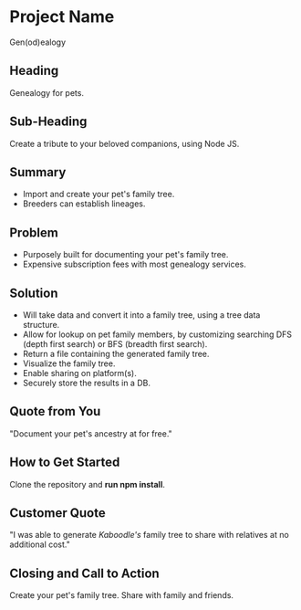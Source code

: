 # Project Name #
Gen(od)ealogy
<!--
> This material was originally posted [here](http://www.quora.com/What-is-Amazons-approach-to-product-development-and-product-management). It is reproduced here for posterities sake.

There is an approach called "working backwards" that is widely used at Amazon. They work backwards from the customer, rather than starting with an idea for a product and trying to bolt customers onto it. While working backwards can be applied to any specific product decision, using this approach is especially important when developing new products or features.

For new initiatives a product manager typically starts by writing an internal press release announcing the finished product. The target audience for the press release is the new/updated product's customers, which can be retail customers or internal users of a tool or technology. Internal press releases are centered around the customer problem, how current solutions (internal or external) fail, and how the new product will blow away existing solutions.

If the benefits listed don't sound very interesting or exciting to customers, then perhaps they're not (and shouldn't be built). Instead, the product manager should keep iterating on the press release until they've come up with benefits that actually sound like benefits. Iterating on a press release is a lot less expensive than iterating on the product itself (and quicker!).

If the press release is more than a page and a half, it is probably too long. Keep it simple. 3-4 sentences for most paragraphs. Cut out the fat. Don't make it into a spec. You can accompany the press release with a FAQ that answers all of the other business or execution questions so the press release can stay focused on what the customer gets. My rule of thumb is that if the press release is hard to write, then the product is probably going to suck. Keep working at it until the outline for each paragraph flows.

Oh, and I also like to write press-releases in what I call "Oprah-speak" for mainstream consumer products. Imagine you're sitting on Oprah's couch and have just explained the product to her, and then you listen as she explains it to her audience. That's "Oprah-speak", not "Geek-speak".

Once the project moves into development, the press release can be used as a touchstone; a guiding light. The product team can ask themselves, "Are we building what is in the press release?" If they find they're spending time building things that aren't in the press release (overbuilding), they need to ask themselves why. This keeps product development focused on achieving the customer benefits and not building extraneous stuff that takes longer to build, takes resources to maintain, and doesn't provide real customer benefit (at least not enough to warrant inclusion in the press release).
 -->

## Heading ##
  Genealogy for pets.

## Sub-Heading ##
  Create a tribute to your beloved companions, using Node JS.

## Summary ##
  * Import and create your pet's family tree.
  * Breeders can establish lineages.

## Problem ##
  * Purposely built for documenting your pet's family tree.
  * Expensive subscription fees with most genealogy services.

## Solution ##
  * Will take data and convert it into a family tree, using a tree data structure.
  * Allow for lookup on pet family members, by customizing searching DFS (depth first search) or BFS (breadth first search).
  * Return a file containing the generated family tree.
  * Visualize the family tree.
  * Enable sharing on platform(s).
  * Securely store the results in a DB.

## Quote from You ##
  "Document your pet's ancestry at for free."

## How to Get Started ##
  Clone the repository and **run npm install**.

## Customer Quote ##
  "I was able to generate _Kaboodle's_ family tree to share with relatives at no additional cost."

## Closing and Call to Action ##
  Create your pet's family tree. Share with family and friends.
